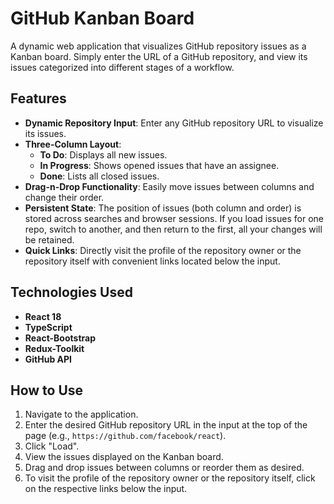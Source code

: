 # GitHub Kanban Board

A dynamic web application that visualizes GitHub repository issues as a Kanban board. Simply enter the URL of a GitHub repository, and view its issues categorized into different stages of a workflow.

## Features

- **Dynamic Repository Input**: Enter any GitHub repository URL to visualize its issues.
- **Three-Column Layout**:
  - **To Do**: Displays all new issues.
  - **In Progress**: Shows opened issues that have an assignee.
  - **Done**: Lists all closed issues.
- **Drag-n-Drop Functionality**: Easily move issues between columns and change their order.
- **Persistent State**: The position of issues (both column and order) is stored across searches and browser sessions. If you load issues for one repo, switch to another, and then return to the first, all your changes will be retained.
- **Quick Links**: Directly visit the profile of the repository owner or the repository itself with convenient links located below the input.

## Technologies Used

- **React 18**
- **TypeScript**
- **React-Bootstrap**
- **Redux-Toolkit**
- **GitHub API**
## How to Use

1. Navigate to the application.
2. Enter the desired GitHub repository URL in the input at the top of the page (e.g., `https://github.com/facebook/react`).
3. Click "Load".
4. View the issues displayed on the Kanban board.
5. Drag and drop issues between columns or reorder them as desired.
6. To visit the profile of the repository owner or the repository itself, click on the respective links below the input.
